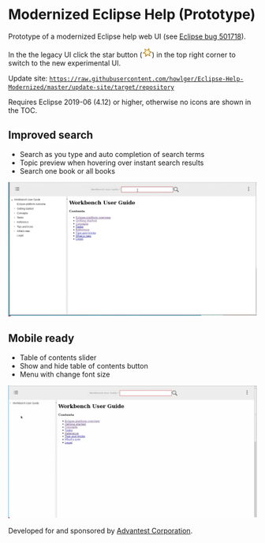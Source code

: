# Modernized Eclipse Help (Prototype)

Prototype of a modernized Eclipse help web UI (see [Eclipse bug 501718](https://bugs.eclipse.org/bugs/show_bug.cgi?id=501718)).

In the the legacy UI click the star button (<img src="de.agilantis.help_ui_modernized/m.svg" width="20">) in the top right corner to switch to the new experimental UI.

Update site: [`https://raw.githubusercontent.com/howlger/Eclipse-Help-Modernized/master/update-site/target/repository`](https://raw.githubusercontent.com/howlger/Eclipse-Help-Modernized/master/update-site/target/repository)

Requires Eclipse 2019-06 (4.12) or higher, otherwise no icons are shown in the TOC.

## Improved search

* Search as you type and auto completion of search terms
* Topic preview when hovering over instant search results
* Search one book or all books

<img src="artwork/help-viewer-01.gif " alt="Improved search" width="800"/>

## Mobile ready

* Table of contents slider
* Show and hide table of contents button
* Menu with change font size

<img src="artwork/help-viewer-02.gif " alt="Mobile ready" width="800"/>

Developed for and sponsored by [Advantest Corporation](https://www.advantest.com/).
